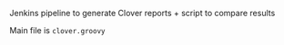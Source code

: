 Jenkins pipeline to generate Clover reports + script to compare results

Main file is `clover.groovy`
